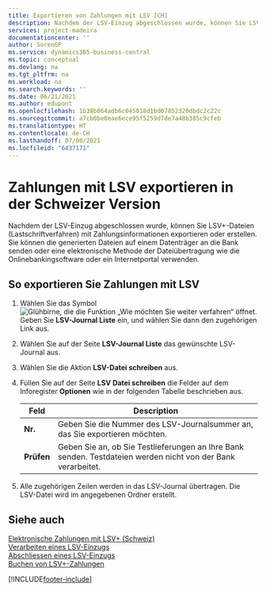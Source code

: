 ```yaml
---
title: Exportieren von Zahlungen mit LSV [CH]
description: Nachdem der LSV-Einzug abgeschlossen wurde, können Sie LSV+-Dateien (Lastschriftverfahren) mit Zahlungsinformationen exportieren oder erstellen.
services: project-madeira
documentationcenter: ''
author: SorenGP
ms.service: dynamics365-business-central
ms.topic: conceptual
ms.devlang: na
ms.tgt_pltfrm: na
ms.workload: na
ms.search.keywords: ''
ms.date: 06/21/2021
ms.author: edupont
ms.openlocfilehash: 1b38b864adb6c045018d1bd07852320dbdc2c22c
ms.sourcegitcommit: a7cb0be8eae6ece95f5259d7de7a48b385c9cfeb
ms.translationtype: HT
ms.contentlocale: de-CH
ms.lasthandoff: 07/08/2021
ms.locfileid: "6437171"
---
```

# <a name="export-payments-using-lsv-in-the-swiss-version"></a>Zahlungen mit LSV exportieren in der Schweizer Version
Nachdem der LSV-Einzug abgeschlossen wurde, können Sie LSV+-Dateien (Lastschriftverfahren) mit Zahlungsinformationen exportieren oder erstellen. Sie können die generierten Dateien auf einem Datenträger an die Bank senden oder eine elektronische Methode der Dateiübertragung wie die Onlinebankingsoftware oder ein Internetportal verwenden.  

## <a name="to-export-payments-using-lsv"></a>So exportieren Sie Zahlungen mit LSV  

1.  Wählen Sie das Symbol ![Glühbirne, die die Funktion „Wie möchten Sie weiter verfahren“ öffnet.](../../media/ui-search/search_small.png "Tell me-Funktion") Geben Sie **LSV-Journal Liste** ein, und wählen Sie dann den zugehörigen Link aus.  
2.  Wählen Sie auf der Seite **LSV-Journal Liste** das gewünschte LSV-Journal aus.  
3.  Wählen Sie die Aktion **LSV-Datei schreiben** aus.  
4.  Füllen Sie auf der Seite **LSV Datei schreiben** die Felder auf dem Inforegister **Optionen** wie in der folgenden Tabelle beschrieben aus.  

    |Feld|Description|  
    |---------------------------------|---------------------------------------|  
    |**Nr.**|Geben Sie die Nummer des LSV-Journalsummer an, das Sie exportieren möchten.|  
    |**Prüfen**|Geben Sie an, ob Sie Testlieferungen an Ihre Bank senden. Testdateien werden nicht von der Bank verarbeitet.|  

5.  Alle zugehörigen Zeilen werden in das LSV-Journal übertragen. Die LSV-Datei wird im angegebenen Ordner erstellt.  

## <a name="see-also"></a>Siehe auch  
 [Elektronische Zahlungen mit LSV+ (Schweiz)](swiss-electronic-payments-using-lsv-.md)   
 [Verarbeiten eines LSV-Einzugs](how-to-process-an-lsv-collection.md)   
 [Abschliessen eines LSV-Einzugs](how-to-close-an-lsv-collection.md)   
 [Buchen von LSV+-Zahlungen](how-to-post-lsv-payments.md)


[!INCLUDE[footer-include](../../includes/footer-banner.md)]